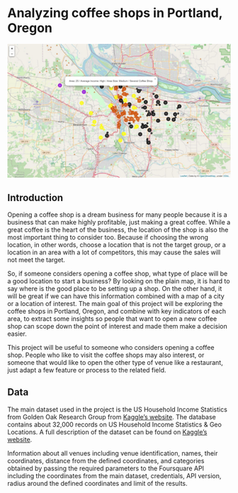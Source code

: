 # Analyzing coffee shops in Portland, Oregon

![cluster](./image/cluster.png)

## Introduction

Opening a coffee shop is a dream business for many people because it is a business that can make highly profitable, just making a great coffee. While a great coffee is the heart of the business, the location of the shop is also the most important thing to consider too. Because if choosing the wrong location, in other words, choose a location that is not the target group, or a location in an area with a lot of competitors, this may cause the sales will not meet the target.

So, if someone considers opening a coffee shop, what type of place will be a good location to start a business? By looking on the plain map, it is hard to say where is the good place to be setting up a shop. On the other hand, it will be great if we can have this information combined with a map of a city or a location of interest. The main goal of this project will be exploring the coffee shops in Portland, Oregon, and combine with key indicators of each area, to extract some insights so people that want to open a new coffee shop can scope down the point of interest and made them make a decision easier.

This project will be useful to someone who considers opening a coffee shop. People who like to visit the coffee shops may also interest, or someone that would like to open the other type of venue like a restaurant, just adapt a few feature or process to the related field.

## Data

The main dataset used in the project is the US Household Income Statistics from Golden Oak Research Group from [Kaggle’s website](https://www.kaggle.com/goldenoakresearch/us-household-income-stats-geo-locations). The database contains about 32,000 records on US Household Income Statistics & Geo Locations. A full description of the dataset can be found on [Kaggle’s website](https://www.kaggle.com/goldenoakresearch/us-household-income-stats-geo-locations).

Information about all venues including venue identification, names, their coordinates, distance from the defined coordinates, and categories obtained by passing the required parameters to the Foursquare API including the coordinates from the main dataset, credentials, API version, radius around the defined coordinates and limit of the results.